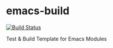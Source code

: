 # emacs-build

[![Build Status](https://travis-ci.com/smoeding/emacs-build.svg?branch=master)](https://travis-ci.com/smoeding/emacs-build)

Test &amp; Build Template for Emacs Modules

